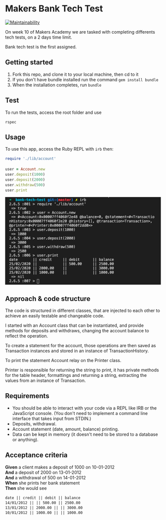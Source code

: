 # Makers Bank Tech Test
[![Maintainability](https://api.codeclimate.com/v1/badges/cb8414956df77abc1c56/maintainability)](https://codeclimate.com/github/Uvalente/bank-tech-test/maintainability)

On week 10 of Makers Academy we are tasked with completing differents tech tests, on a 2 days time limit.

Bank tech test is the first assigned.

## Getting started

1. Fork this repo, and clone it to your local machine, then cd to it
2. If you don't have bundle installed run the command `gem install bundle`
3. When the installation completes, run `bundle`

## Test

To run the tests, access the root folder and use
```
rspec
```

## Usage

To use this app, access the Ruby REPL with `irb` then:

```ruby
require './lib/account'

user = Account.new
user.deposit(1000)
user.deposit(2000)
user.withdraw(500)
user.print
```

![irb](img/irb.png)

## Approach & code structure

The code is structured in different classes, that are injected to each other to achieve an easily testable and changeable code.

I started with an Account class that can be instantiated, and provide methods for deposits and withdraws, changing the account balance to reflect the operation.

To create a statement for the account, those operations are then saved as Transaction instances and stored in an instance of TransactionHistory.

To print the statement Account relay on the Printer class.

Printer is responsible for returning the string to print, it has private methods for the table header, formattings and returning a string, extracting the values from an instance of Transaction.

## Requirements

* You should be able to interact with your code via a REPL like IRB or the JavaScript console.  (You don't need to implement a command line interface that takes input from STDIN.)
* Deposits, withdrawal.
* Account statement (date, amount, balance) printing.
* Data can be kept in memory (it doesn't need to be stored to a database or anything).


## Acceptance criteria

**Given** a client makes a deposit of 1000 on 10-01-2012  
**And** a deposit of 2000 on 13-01-2012  
**And** a withdrawal of 500 on 14-01-2012  
**When** she prints her bank statement  
**Then** she would see

```
date || credit || debit || balance
14/01/2012 || || 500.00 || 2500.00
13/01/2012 || 2000.00 || || 3000.00
10/01/2012 || 1000.00 || || 1000.00
```